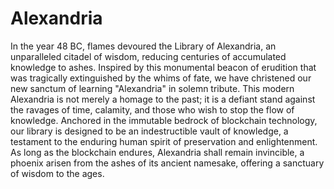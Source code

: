 # Alexandria

In the year 48 BC, flames devoured the Library of Alexandria, an unparalleled citadel of wisdom, reducing centuries of accumulated knowledge to ashes. Inspired by this monumental beacon of erudition that was tragically extinguished by the whims of fate, we have christened our new sanctum of learning "Alexandria" in solemn tribute. This modern Alexandria is not merely a homage to the past; it is a defiant stand against the ravages of time, calamity, and those who wish to stop the flow of knowledge. Anchored in the immutable bedrock of blockchain technology, our library is designed to be an indestructible vault of knowledge, a testament to the enduring human spirit of preservation and enlightenment. As long as the blockchain endures, Alexandria shall remain invincible, a phoenix arisen from the ashes of its ancient namesake, offering a sanctuary of wisdom to the ages.
